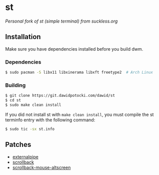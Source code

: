 # st

*Personal fork of st (simple terminal) from suckless.org*

## Installation

Make sure you have dependencies installed before you build dwm.

### Dependencies

```sh
$ sudo pacman -S libx11 libxinerama libxft freetype2  # Arch Linux
```

### Building

```sh
$ git clone https://git.dawidpotocki.com/dawid/st
$ cd st
$ sudo make clean install
```

If you did not install st with `make clean install`, you must compile the st
terminfo entry with the following command:

```sh
$ sudo tic -sx st.info
```

## Patches

- [externalpipe](https://st.suckless.org/patches/externalpipe/)
- [scrollback](https://st.suckless.org/patches/scrollback/)
- [scrollback-mouse-altscreen](https://st.suckless.org/patches/scrollback/)
